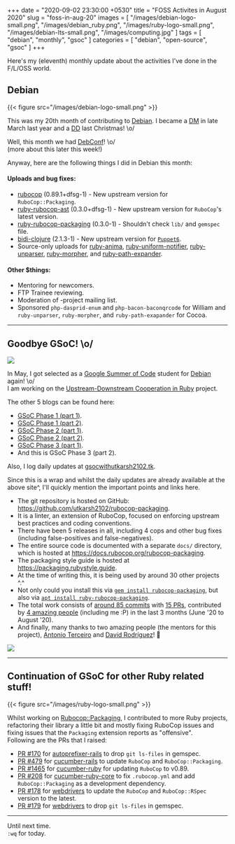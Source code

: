 +++
date = "2020-09-02 23:30:00 +0530"
title = "FOSS Activites in August 2020"
slug = "foss-in-aug-20"
images = [
    "/images/debian-logo-small.png",
    "/images/debian_ruby.png",
    "/images/ruby-logo-small.png",
    "/images/debian-lts-small.png",
    "/images/computing.jpg"
]
tags = [
    "debian",
    "monthly",
    "gsoc"
]
categories = [
    "debian",
    "open-source",
    "gsoc"
]
+++

Here's my (eleventh) monthly update about the activities I've done in the F/L/OSS world.

## Debian
{{< figure src="/images/debian-logo-small.png" >}}

This was my 20th month of contributing to [Debian](https://www.debian.org/).
I became a [DM](https://wiki.debian.org/DebianMaintainer) in late March last year and a [DD](https://wiki.debian.org/DebianDeveloper) last Christmas! \o/

Well, this month we had [DebConf](https://debconf20.debconf.org/)! \o/  
(more about this later this week!)

Anyway, here are the following things I did in Debian this month:

#### Uploads and bug fixes:

- [rubocop](https://tracker.debian.org/pkg/rubocop) (0.89.1+dfsg-1) - New upstream version for `RuboCop::Packaging`.  
- [ruby-rubocop-ast](https://tracker.debian.org/pkg/ruby-rubocop-ast) (0.3.0+dfsg-1) - New upstream version for `RuboCop`'s latest version.  
- [ruby-rubocop-packaging](https://tracker.debian.org/pkg/ruby-rubocop-packaging) (0.3.0-1) - Shouldn't check `lib/` and `gemspec` file.  
- [bidi-clojure](https://tracker.debian.org/pkg/bidi-clojure) (2.1.3-1) - New upstream version for [`Puppet6`](https://wiki.debian.org/Teams/Puppet/Work).
- Source-only uploads for [ruby-anima](https://tracker.debian.org/pkg/ruby-anima), [ruby-uniform-notifier](https://tracker.debian.org/pkg/ruby-uniform-notifier), [ruby-unparser](https://tracker.debian.org/pkg/ruby-unparser), [ruby-morpher](https://tracker.debian.org/pkg/ruby-morpher), and [ruby-path-expander](https://tracker.debian.org/pkg/ruby-path-expander).

#### Other $things:

- Mentoring for newcomers.
- FTP Trainee reviewing.
- Moderation of -project mailing list.
- Sponsored `php-dasprid-enum` and `php-bacon-baconqrcode` for William and `ruby-unparser`, `ruby-morpher`, and `ruby-path-exapander` for Cocoa.

---

## Goodbye GSoC! \o/
![](/images/debian_ruby.png#center)

In May, I got selected as a [Google Summer of Code](https://summerofcode.withgoogle.com/) student for [Debian](https://www.debian.org/) again! \o/  
I am working on the [Upstream-Downstream Cooperation in Ruby](https://wiki.debian.org/SummerOfCode2020/Projects/#SummerOfCode2020.2FApprovedProjects.2FUpstreamDownstreamCooperationInRuby.Upstream.2FDownstream_cooperation_in_Ruby) project.

The other 5 blogs can be found here:
- [GSoC Phase 1 (part 1)](https://utkarsh2102.com/posts/gsoc-phase-1/).
- [GSoC Phase 1 (part 2)](https://utkarsh2102.com/posts/foss-in-june-20/).
- [GSoC Phase 2 (part 1)](https://utkarsh2102.com/posts/gsoc-phase-2/).
- [GSoC Phase 2 (part 2)](https://utkarsh2102.com/posts/foss-in-july-20/).
- [GSoC Phase 3 (part 1)](https://utkarsh2102.com/posts/gsoc-phase-3/).
- And this is GSoC Phase 3 (part 2).

Also, I log daily updates at [gsocwithutkarsh2102.tk](https://gsocwithutkarsh2102.tk/).

Since this is a wrap and whilst the daily updates are already available at the above site^, I'll quickly mention the important points and links here.

- The git repository is hosted on GitHub: https://github.com/utkarsh2102/rubocop-packaging.
- It is a linter, an extension of RuboCop, focused on enforcing upstream best practices and coding conventions.
- There have been 5 releases in all, including 4 cops and other bug fixes (including false-positives and false-negatives).
- The entire source code is documented with a separate `docs/` directory, which is hosted at https://docs.rubocop.org/rubocop-packaging.
- The packaging style guide is hosted at https://packaging.rubystyle.guide.
- At the time of writing this, it is being used by around 30 other projects ^.^
- Not only could you install this via [`gem install rubocop-packaging`](https://rubygems.org/gems/rubocop-packaging), but also via [`apt install ruby-rubocop-packaging`](https://tracker.debian.org/pkg/ruby-rubocop-packaging).
- The total work consists of [around 85 commits](https://github.com/utkarsh2102/rubocop-packaging/commits/master) with [15 PRs](https://github.com/utkarsh2102/rubocop-packaging/pulls?q=is%3Apr+is%3Aclosed), contributed by [4 amazing people](https://github.com/utkarsh2102/rubocop-packaging/graphs/contributors) (including me :P) in the last 3 months (June '20 to August '20).
- And finally, many thanks to two amazing people (the mentors for this project), [Antonio Terceiro](https://github.com/terceiro) and [David Rodríguez](https://github.com/deivid-rodriguez/)! 💖

![](/images/gsoc_meetings.png#center)

---

## Continuation of GSoC for other Ruby related stuff!
{{< figure src="/images/ruby-logo-small.png" >}}

Whilst working on [Rubocop::Packaging](https://github.com/utkarsh2102/rubocop-packaging), I contributed to more Ruby projects, refactoring their library a little bit and mostly fixing RuboCop issues and fixing issues that the `Packaging` extension reports as "offensive".  
Following are the PRs that I raised:

- [PR #170](https://github.com/ai/autoprefixer-rails/pull/170) for [autoprefixer-rails](https://github.com/ai/autoprefixer-rails) to drop `git ls-files` in gemspec.
- [PR #479](https://github.com/cucumber/cucumber-rails/pull/479) for [cucumber-rails](https://github.com/cucumber/cucumber-rails) to update `RuboCop` and `RuboCop::Packaging`.
- [PR #1465](https://github.com/cucumber/cucumber-ruby/pull/1465) for [cucumber-ruby](https://github.com/cucumber/cucumber-ruby) for updating `RuboCop` to v0.89.
- [PR #208](https://github.com/cucumber/cucumber-ruby-core/pull/208) for [cucumber-ruby-core](https://github.com/cucumber/cucumber-ruby-core) to fix `.rubocop.yml` and add `RuboCop::Packaging` as a development dependency.
- [PR #178](https://github.com/titusfortner/webdrivers/pull/178) for [webdrivers](https://github.com/titusfortner/webdrivers) to update the `RuboCop` and `RuboCop::RSpec` version to the latest.
- [PR #179](https://github.com/titusfortner/webdrivers/pull/179) for [webdrivers](https://github.com/titusfortner/webdrivers) to drop `git ls-files` in gemspec.

---

Until next time.  
`:wq` for today.
